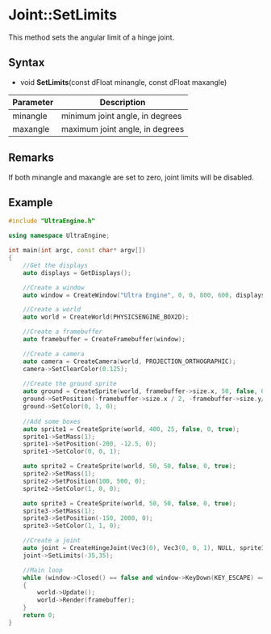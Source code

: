 # Joint::SetLimits

This method sets the angular limit of a hinge joint.

## Syntax

- void **SetLimits**(const dFloat minangle, const dFloat maxangle)

| Parameter | Description |
|---|---|
| minangle | minimum joint angle, in degrees |
| maxangle | maximum joint angle, in degrees |

## Remarks

If both minangle and maxangle are set to zero, joint limits will be disabled.

## Example

```c++
#include "UltraEngine.h"

using namespace UltraEngine;

int main(int argc, const char* argv[])
{
    //Get the displays
    auto displays = GetDisplays();

    //Create a window
    auto window = CreateWindow("Ultra Engine", 0, 0, 800, 600, displays[0], WINDOW_CENTER | WINDOW_TITLEBAR);

    //Create a world
    auto world = CreateWorld(PHYSICSENGINE_BOX2D);

    //Create a framebuffer
    auto framebuffer = CreateFramebuffer(window);

    //Create a camera    
    auto camera = CreateCamera(world, PROJECTION_ORTHOGRAPHIC);
    camera->SetClearColor(0.125);
    
    //Create the ground sprite
    auto ground = CreateSprite(world, framebuffer->size.x, 50, false, 0, true);
    ground->SetPosition(-framebuffer->size.x / 2, -framebuffer->size.y/2);
    ground->SetColor(0, 1, 0);
    
    //Add some boxes
    auto sprite1 = CreateSprite(world, 400, 25, false, 0, true);
    sprite1->SetMass(1);
    sprite1->SetPosition(-200, -12.5, 0);
    sprite1->SetColor(0, 0, 1);

    auto sprite2 = CreateSprite(world, 50, 50, false, 0, true);
    sprite2->SetMass(1);
    sprite2->SetPosition(100, 500, 0);
    sprite2->SetColor(1, 0, 0);

    auto sprite3 = CreateSprite(world, 50, 50, false, 0, true);
    sprite3->SetMass(1);
    sprite3->SetPosition(-150, 2000, 0);
    sprite3->SetColor(1, 1, 0);

    //Create a joint
    auto joint = CreateHingeJoint(Vec3(0), Vec3(0, 0, 1), NULL, sprite1);
    joint->SetLimits(-35,35);

    //Main loop
    while (window->Closed() == false and window->KeyDown(KEY_ESCAPE) == false)
    {
        world->Update();
        world->Render(framebuffer);
    }
    return 0;
}
```
